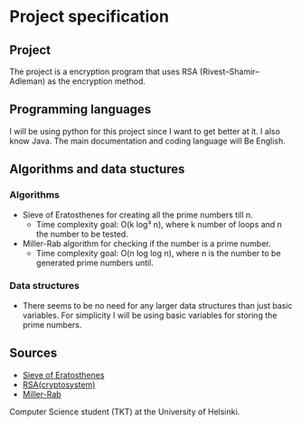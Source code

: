 # Project specification

## Project
The project is a encryption program that uses RSA (Rivest–Shamir–Adleman) as the encryption method.

## Programming languages
I will be using python for this project since I want to get better at it. I also know Java. The main documentation and coding language will Be English.

## Algorithms and data stuctures
### Algorithms
- Sieve of Eratosthenes for creating all the prime numbers till n.
  - Time complexity goal: O(k log³ n), where k number of loops and n the number to be tested.
- Miller-Rab algorithm for checking if the number is a prime number.
  -  Time complexity goal: O(n log log n), where n is the number to be generated prime numbers until.
### Data structures
- There seems to be no need for any larger data structures than just basic variables. For simplicity I will be using basic variables for storing the prime numbers.

## Sources
- [Sieve of Eratosthenes](https://en.wikipedia.org/wiki/Sieve_of_Eratosthenes)
- [RSA(cryptosystem)](https://fi.wikipedia.org/wiki/RSA)
- [Miller-Rab](https://en.wikipedia.org/wiki/Miller%E2%80%93Rabin_primality_test)

Computer Science student (TKT) at the University of Helsinki.






